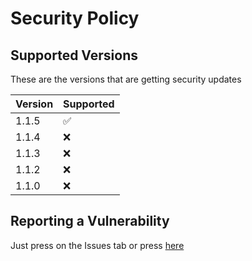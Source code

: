# Security Policy

## Supported Versions

These are the versions that are getting security updates

| Version | Supported          |
| ------- | ------------------ |
| 1.1.5   | :white_check_mark: |
| 1.1.4   | :x:                |
| 1.1.3   | :x:                |
| 1.1.2   | :x:                |
| 1.1.0   | :x:                |

## Reporting a Vulnerability

Just press on the Issues tab or press [here](https://github.com/iCloExecutable/icloos-master/issues)
